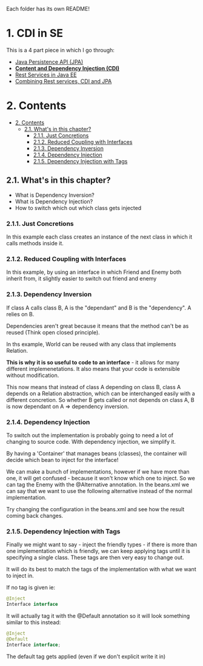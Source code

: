 Each folder has its own README!

# 1. CDI in SE

This is a 4 part piece in which I go through:

- [Java Persistence API (JPA)](https://github.com/christophperrins/JPA-with-SE)
- [**Content and Dependency Injection (CDI)**](https://github.com/christophperrins/CDI-with-SE)
- [Rest Services in Java EE](https://github.com/christophperrins/REST-with-EE)
- [Combining Rest services, CDI and JPA](https://github.com/christophperrins/EEServer)

# 2. Contents
- [2. Contents](#2-contents)
    - [2.1. What's in this chapter?](#21-whats-in-this-chapter)        
      - [2.1.1. Just Concretions](#211-just-concretions)        
      - [2.1.2. Reduced Coupling with Interfaces](#212-reduced-coupling-with-interfaces)   
      - [2.1.3. Dependency Inversion](#213-dependency-inversion)        
      - [2.1.4. Dependency Injection](#214-dependency-injection)        
      - [2.1.5. Dependency Injection with Tags](#215-dependency-injection-with-tags)

## 2.1. What's in this chapter?

- What is Dependency Inversion?
- What is Dependency Injection?
- How to switch which out which class gets injected

### 2.1.1. Just Concretions
In this example each class creates an instance of the next class in which it calls methods inside it.

### 2.1.2. Reduced Coupling with Interfaces
In this example, by using an interface in which Friend and Enemy both inherit from, it slightly easier to switch out friend and enemy

### 2.1.3. Dependency Inversion
If class A calls class B, A is the "dependant" and B is the "dependency". A relies on B.

Dependencies aren't great because it means that the method can't be as reused (Think open closed principle).

In ths example, World can be reused with any class that implements Relation. 

**This is why it is so useful to code to an interface** - it allows for many different implemenetations. It also means that your code is extensible without modification.

This now means that instead of class A depending on class B, class A depends on a Relation abstraction, which can be interchanged easily with a different  concretion. So whether B gets called or not depends on class A, B is now dependant on A => dependency inversion.

### 2.1.4. Dependency Injection
To switch out the implementation is probably going to need a lot of changing to source code. With dependency injection, we simplify it.

By having a 'Container' that manages beans (classes), the container will decide which bean to inject for the interface!

We can make a bunch of implementations, however if we have more than one, it will get confused - because it won't know which one to inject. So we can tag the Enemy with the @Alternative annotation. In the beans.xml we can say that we want to use the following alternative instead of the normal implementation. 

Try changing the configuration in the beans.xml and see how the result coming back changes.

### 2.1.5. Dependency Injection with Tags
Finally we might want to say - inject the friendly types - if there is more than one implementation which is friendly, we can keep applying tags until it is specifying a single class. These tags are then very easy to change out.

It will do its best to match the tags of the implementation with what we want to inject in. 

If no tag is given ie:

```Java
@Inject
Interface interface
```

It will actually tag it with the @Default annotation so it will look something similar to this instead:

```Java
@Inject
@Default
Interface interface;
```

The default tag gets applied (even if we don't explicit write it in)